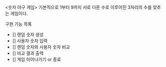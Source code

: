 <숫자 야구 게임>
기본적으로 1부터 9까지 서로 다른 수로 이루어진 3자리의 수를 맞추는 게임이다.

구현 기능 목록

- [] 랜덤 숫자 생성
- [] 사용자 숫자 입력
- [] 랜덤 숫자와 사용자 숫자 비교
- [] 비교 결과 출력
- [] 게임 이어나가기 or 종료

